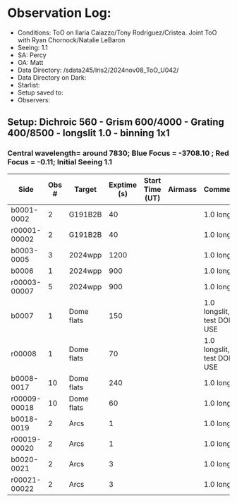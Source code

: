 # Observation Log:

* Conditions: ToO on Ilaria Caiazzo/Tony Rodriguez/Cristea. Joint ToO with Ryan Chornock/Natalie LeBaron
* Seeing: 1.1
* SA: Percy
* OA: Matt
* Data Directory: /sdata245/lris2/2024nov08_ToO_U042/
* Data Directory on Dark: 
* Starlist: 
* Setup saved to: 
* Observers: 

## Setup: Dichroic 560 - Grism 600/4000 - Grating 400/8500 - longslit 1.0 - binning 1x1
### Central wavelength= around 7830; Blue Focus = -3708.10 ; Red Focus = -0.11; Initial Seeing 1.1
| Side | Obs #     | Target    | Exptime (s) | Start Time (UT) | Airmass | Comments                                                   |
|------|-----------|-----------|-------------|-----------------|---------|------------------------------------------------------------|
|b0001-0002|2|G191B2B        |40| ||1.0 longslit|
|r00001-00002|2|G191B2B        |40| ||1.0 longslit|
|b0003-0005|3|2024wpp        |1200| ||1.0 longslit|
|b0006|1|2024wpp        |900| ||1.0 longslit|
|r00003-00007|5|2024wpp        |900| ||1.0 longslit|
|b0007|1|Dome flats        |150| ||1.0 longslit, test DON'T USE|
|r00008|1|Dome flats        |70| ||1.0 longslit, test DON'T USE|
|b0008-0017|10|Dome flats        |240| ||1.0 longslit|
|r00009-00018|10|Dome flats        |60| ||1.0 longslit|
|b0018-0019|2|Arcs        |1| ||1.0 longslit|
|r00019-00020|2|Arcs        |1| ||1.0 longslit|
|b0020-0021|2|Arcs        |3| ||1.0 longslit|
|r00021-00022|2|Arcs        |3| ||1.0 longslit|
